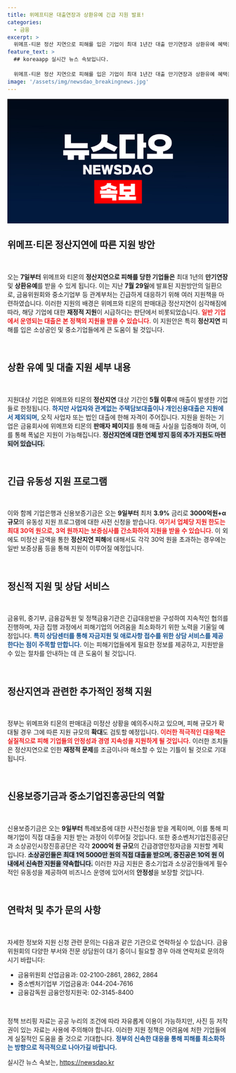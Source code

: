 ```yaml
---
title: 위메프티몬 대출연장과 상환유예 긴급 지원 발표!
categories:
  - 금융
excerpt: >
  위메프-티몬 정산 지연으로 피해를 입은 기업이 최대 1년간 대출 만기연장과 상환유예 혜택을 받을 수 있습니다. 정부가 긴급 지원 방안을 발표하며, 소상공인과 중소기업을 위한 유동성 지원이 시작됩니다.
feature_text: >
  ## koreaapp 실시간 뉴스 속보입니다.

  위메프-티몬 정산 지연으로 피해를 입은 기업이 최대 1년간 대출 만기연장과 상환유예 혜택을 받을 수 있습니다. 정부가 긴급 지원 방안을 발표하며, 소상공인과 중소기업을 위한 유동성 지원이 시작됩니다.
image: '/assets/img/newsdao_breakingnews.jpg'
---
```


<p><img src="/assets/img/newsdao_breakingnews.jpg" alt="koreaapp 속보" /></p>

<h2 data-ke-size="size26">위메프·티몬 정산지연에 따른 지원 방안</h2>

<p data-ke-size="size16">&nbsp;</p>

<p>오는 <strong>7일부터</strong> 위메프와 티몬의 <strong>정산지연으로 피해를 당한 기업들은</strong> 최대 1년의 <strong>만기연장</strong> 및 <strong>상환유예</strong>를 받을 수 있게 됩니다. 이는 지난 <strong>7월 29일</strong>에 발표된 지원방안의 일환으로, 금융위원회와 중소기업부 등 관계부처는 긴급하게 대응하기 위해 여러 지원책을 마련하였습니다. 이러한 지원의 배경은 위메프와 티몬의 판매대금 정산지연이 심각해짐에 따라, 해당 기업에 대한 <strong>재정적 지원</strong>이 시급하다는 판단에서 비롯되었습니다. <b><span style="color: #ee2323;">일반 기업에서 운영되는 대출은 본 정책의 지원을 받을 수 있습니다.</span></b> 이 지원안은 특히 <strong>정산지연</strong> 피해를 입은 소상공인 및 중소기업들에게 큰 도움이 될 것입니다. </p>

<p data-ke-size="size16">&nbsp;</p>

<h2 data-ke-size="size26">상환 유예 및 대출 지원 세부 내용</h2>

<p data-ke-size="size16">&nbsp;</p>

<p>지원대상 기업은 위메프와 티몬의 <strong>정산지연</strong> 대상 기간인 <strong>5월 이후</strong>에 매출이 발생한 기업들로 한정됩니다. <b><span style="color: #1a5490;">하지만 사업자와 관계없는 주택담보대출이나 개인신용대출은 지원에서 제외되며,</span></b> 오직 사업자 또는 법인 대출에 한해 자격이 주어집니다. 지원을 원하는 기업은 금융회사에 위메프와 티몬의 <strong>판매자 페이지</strong>를 통해 매출 사실을 입증해야 하며, 이를 통해 폭넓은 지원이 가능해집니다.  <b><span style="background-color: #21538527;">정산지연에 대한 연체 방지 등의 추가 지원도 마련되어 있습니다.</span></b></p>

<p data-ke-size="size16">&nbsp;</p>

<h2 data-ke-size="size26">긴급 유동성 지원 프로그램</h2>

<p data-ke-size="size16">&nbsp;</p>

<p>이와 함께 기업은행과 신용보증기금은 오는 <strong>9일부터</strong> 최저 <strong>3.9%</strong> 금리로 <strong>3000억원+α 규모</strong>의 유동성 지원 프로그램에 대한 사전 신청을 받습니다. <b><span style="color: #ee2323;">여기서 업체당 지원 한도는 최대 30억 원으로, 3억 원까지는 보증심사를 간소화하여 지원을 받을 수 있습니다.</span></b> 이 외에도 미정산 금액을 통한 <strong>정산지연 피해</strong>에 대해서도 각각 30억 원을 초과하는 경우에는 일반 보증상품 등을 통해 지원이 이루어질 예정입니다.</p>

<p data-ke-size="size16">&nbsp;</p>

<h2 data-ke-size="size26">정신적 지원 및 상담 서비스</h2>

<p data-ke-size="size16">&nbsp;</p>

<p>금융위, 중기부, 금융감독원 및 정책금융기관은 긴급대응반을 구성하여 지속적인 협의를 진행하며, 자금 집행 과정에서 피해기업의 어려움을 최소화하기 위한 노력을 기울일 예정입니다. <b><span style="color: #1a5490;">특히 상담센터를 통해 자금지원 및 애로사항 접수를 위한 상담 서비스를 제공한다는 점이 주목할 만합니다.</span></b> 이는 피해기업들에게 필요한 정보를 제공하고, 지원받을 수 있는 절차를 안내하는 데 큰 도움이 될 것입니다. </p>

<p data-ke-size="size16">&nbsp;</p>

<h2 data-ke-size="size26">정산지연과 관련한 추가적인 정책 지원</h2>

<p data-ke-size="size16">&nbsp;</p>

<p>정부는 위메프와 티몬의 판매대금 미정산 상황을 예의주시하고 있으며, 피해 규모가 확대될 경우 그에 따른 지원 규모의 <strong>확대</strong>도 검토할 예정입니다. <b><span style="color: #ee2323;">이러한 적극적인 대응책은 실질적으로 피해 기업들의 안정성과 경영 지속성을 지원하게 될 것입니다.</span></b> 이러한 조치들은 정산지연으로 인한 <strong>재정적 문제</strong>를 조금이나마 해소할 수 있는 기틀이 될 것으로 기대됩니다.</p>

<p data-ke-size="size16">&nbsp;</p>

<h2 data-ke-size="size26">신용보증기금과 중소기업진흥공단의 역할</h2>

<p data-ke-size="size16">&nbsp;</p>

<p>신용보증기금은 오는 <strong>9일부터</strong> 특례보증에 대한 사전신청을 받을 계획이며, 이를 통해 피해기업이 직접 대출을 지원 받는 과정이 이루어질 것입니다. 또한 중소벤처기업진흥공단과 소상공인시장진흥공단은 각각 <strong>2000억 원 규모</strong>의 긴급경영안정자금을 지원할 계획입니다. <b><span style="background-color: #21538527;">소상공인들은 최대 1억 5000만 원의 직접 대출을 받으며, 중진공은 10억 원 이내에서 신속한 지원을 약속합니다.</span></b> 이러한 자금 지원은 중소기업과 소상공인들에게 필수적인 유동성을 제공하여 비즈니스 운영에 있어서의 <strong>안정성</strong>을 보장할 것입니다.</p>

<p data-ke-size="size16">&nbsp;</p>

<h2 data-ke-size="size26">연락처 및 추가 문의 사항</h2>

<p data-ke-size="size16">&nbsp;</p>

<p>자세한 정보와 지원 신청 관련 문의는 다음과 같은 기관으로 연락하실 수 있습니다. 금융위원회의 다양한 부서와 전문 상담원이 대기 중이니 필요할 경우 아래 연락처로 문의하시기 바랍니다:</p>

<ul>
<li>금융위원회 산업금융과: 02-2100-2861, 2862, 2864</li>
<li>중소벤처기업부 기업금융과: 044-204-7616</li>
<li>금융감독원 금융안정지원국: 02-3145-8400</li>
</ul>

<p data-ke-size="size16">&nbsp;</p>

<p>정책 브리핑 자료는 공공 누리의 조건에 따라 자유롭게 이용이 가능하지만, 사진 등 저작권이 있는 자료는 사용에 주의해야 합니다. 이러한 지원 정책은 어려움에 처한 기업들에게 실질적인 도움을 줄 것으로 기대합니다.  <b><span style="color: #1a5490;">정부의 신속한 대응을 통해 피해를 최소화하는 방향으로 적극적으로 나아가길 바랍니다.</span></b> </p>
실시간 뉴스 속보는, <a href="https://newsdao.kr" rel="dofollow">https://newsdao.kr</a>


